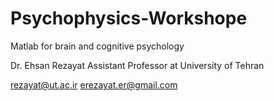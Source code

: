 # Psychophysics-Workshope
Matlab for brain and cognitive psychology

Dr. Ehsan Rezayat 
Assistant Professor at University of Tehran

rezayat@ut.ac.ir
erezayat.er@gmail.com
